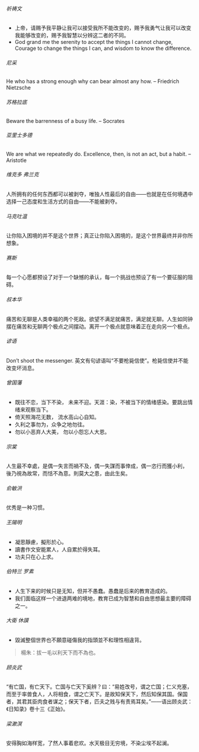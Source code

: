 

###### 祈祷文

- 上帝，请赐予我平静让我可以接受我所不能改变的，赐予我勇气让我可以改变我能够改变的，赐予我智慧以分辨这二者的不同。
- God grand me the serenity to accept the things I cannot change, Courage to change the things I can, and wisdom to know the difference.

###### 尼采

He who has a strong enough why can bear almost any how. – Friedrich Nietzsche 

###### 苏格拉底

Beware the barrenness of a busy life. – Socrates 

###### 亚里士多德

We are what we repeatedly do. Excellence, then, is not an act, but a habit. – Aristotle 

###### 维克多 弗兰克

人所拥有的任何东西都可以被剥夺，唯独人性最后的自由——也就是在任何境遇中选择一己态度和生活方式的自由——不能被剥夺。

###### 马克吐温

让你陷入困境的并不是这个世界；真正让你陷入困境的，是这个世界最终并非你所想象。

###### 赛斯

每一个心愿都预设了对于一个缺憾的承认，每一个挑战也预设了有一个要征服的阻碍。

###### 叔本华

痛苦和无聊是人类幸福的两个死敌。欲望不满足就痛苦，满足就无聊。人生如同钟摆在痛苦和无聊两个极点之间摆动。离开一个极点就意味着正在走向另一个极点。

###### 谚语

Don’t shoot the messenger.
英文有句谚语叫“不要枪毙信使”。枪毙信使并不能改变坏消息。

###### 曾国藩

- 既往不恋，当下不染， 未来不迎。天涯：染，不被当下的情绪感染。要跳出情绪来观察当下。
- 倚天照海花无数， 流水高山心自知。
- 久利之事勿为，众争之地勿往。
- 勿以小恶弃人大美， 勿以小怨忘人大恩。

###### 宗棠

人生最不幸處，是偶一失言而禍不及，偶一失謀而事倖成，偶一恣行而獲小利， 後乃視為故常，而恬不為意。則莫大之患，由此生矣。

###### 俞敏洪

优秀是一种习惯。

###### 王陽明

- 凝思靜慮，擬形於心。
- 讀書作文安能累人，人自累於得失耳。
- 功夫只在心上求。



###### 伯特兰 罗素

- 人生下来的时候只是无知，但并不愚蠢。愚蠢是后来的教育造成的。
- 我们面临这样一个进退两难的境地，教育已成为智慧和自由思想最主要的障碍之一。

###### 大衛 休謨

- 毀滅整個世界也不願意碰傷我的指頭並不和理性相違背。

> 楊朱：拔一毛以利天下而不為也。



###### 顾炎武

“有亡国，有亡天下。亡国与亡天下奚辨？曰：“易姓改号，谓之亡国；仁义充塞，而至于率兽食人，人将相食，谓之亡天下。是故知保天下，然后知保其国。保国者，其君其臣肉食者谋之；保天下者，匹夫之贱与有责焉耳矣。”——语出顾炎武：《日知录》卷十三《正始》。



###### 梁漱溟

安得胸如海样宽，了然人事着悲欢。水天极目无穷境，不染尘埃不起澜。

